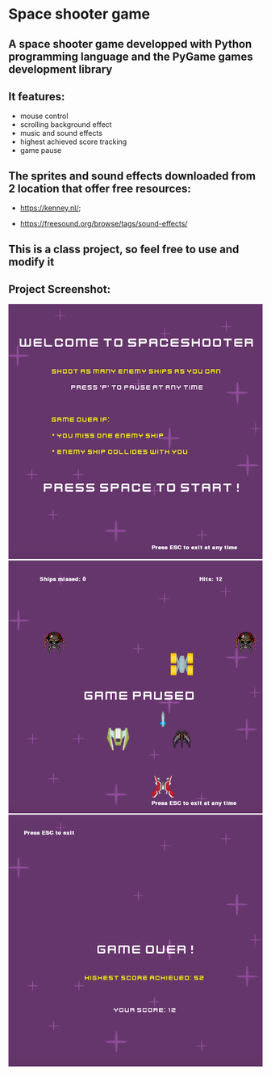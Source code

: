 # Space shooter game
## A space shooter game developped with Python programming language and the PyGame games development library

## It features:
* mouse control
* scrolling background effect
* music and sound effects
* highest achieved score tracking
* game pause

## The sprites and sound effects downloaded from 2 location that offer free resources:

* https://kenney.nl/;

* https://freesound.org/browse/tags/sound-effects/

## This is a class project, so feel free to use and modify it

## Project Screenshot:
![front menu](/images/spaceshooter1.png "project screenshot")
![main game](/images/spaceshooter2.png "project screenshot")
![game over](/images/spaceshooter3.png "project screenshot")

